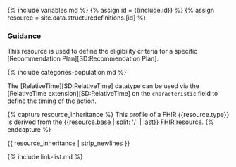 {% include variables.md %}
{% assign id = {{include.id}} %}
{% assign resource = site.data.structuredefinitions.[id] %}

### Guidance

This resource is used to define the eligibility criteria for a specific [Recommendation Plan][SD:Recommendation Plan].

{% include categories-population.md %}

The [RelativeTime][SD:RelativeTime] datatype can be used via the [RelativeTime extension][SD:RelativeTime] on the `characteristic` field to define the timing of the action.

{% capture resource_inheritance %}
This profile of a FHIR {{resource.type}} is derived from the [{{resource.base | split: '/' | last}}]({{resource.base}}) FHIR resource.
{% endcapture %}

{{ resource_inheritance | strip_newlines }}

{% include link-list.md %}
